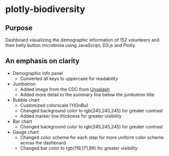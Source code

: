 # plotly-biodiversity

## Purpose
Dashboard visualizing the demographic information of 152 volunteers and their belly button microbiota using JavaScript, D3.js and Plotly. 

## An emphasis on clarity
* Demographic info panel
  * Converted all keys to uppercase for readability
* Jumbotron 
  * Added image from the CDC from [Unsplash](https://unsplash.com/@cdc?utm_source=unsplash&utm_medium=referral&utm_content=creditCopyText)
  * Added more detail to the summary line below the jumbotron title
* Bubble chart 
  * Customized colorscale (YlGnBu)
  * Changed background color to rgb(245,245,245) for greater contrast
  * Added marker line thickness for greater visibility
* Bar chart
  * Changed background color to rgb(245,245,245) for greater contrast
* Gauge chart
  * Changed color scheme for each step for more uniform color scheme across the dashboard
  * Changed bar color to rgb(119,171,89) for greater visibility
